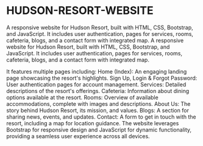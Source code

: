 # HUDSON-RESORT-WEBSITE
A responsive website for Hudson Resort, built with HTML, CSS, Bootstrap, and JavaScript. It includes user authentication, pages for services, rooms, cafeteria, blogs, and a contact form with integrated map.
A responsive website for Hudson Resort, built with HTML, CSS, Bootstrap, and JavaScript. It includes user authentication, pages for services, rooms, cafeteria, blogs, and a contact form with integrated map.

It features multiple pages including: Home (Index): An engaging landing page showcasing the resort's highlights. Sign Up, Login & Forgot Password: User authentication pages for account management. Services: Detailed descriptions of the resort's offerings. Cafeteria: Information about dining options available at the resort. Rooms: Overview of available accommodations, complete with images and descriptions. About Us: The story behind Hudson Resort, its mission, and values. Blogs: A section for sharing news, events, and updates. Contact: A form to get in touch with the resort, including a map for location guidance. The website leverages Bootstrap for responsive design and JavaScript for dynamic functionality, providing a seamless user experience across all devices.

